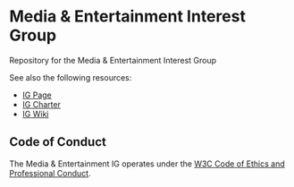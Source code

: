 # Media & Entertainment Interest Group

Repository for the Media & Entertainment Interest Group

See also the following resources:

* [IG Page](https://www.w3.org/2011/webtv/)
* [IG Charter](https://www.w3.org/2017/03/webtv-charter.html)
* [IG Wiki](https://www.w3.org/2011/webtv/wiki/Main_Page) 

## Code of Conduct

The Media & Entertainment IG operates under the [W3C Code of Ethics and Professional Conduct](https://www.w3.org/Consortium/cepc/).
